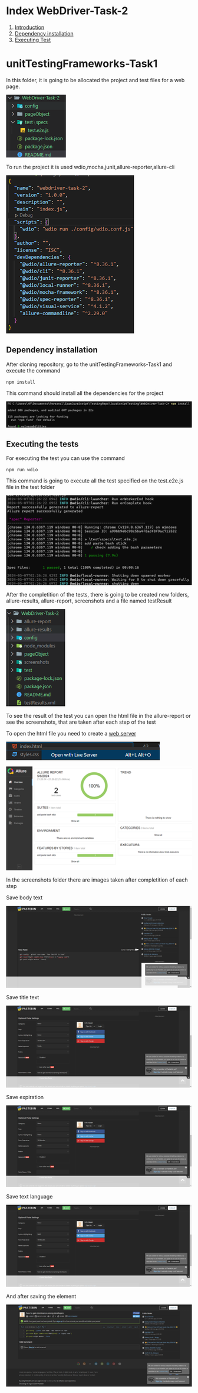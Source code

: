 # Index WebDriver-Task-2

1. [Introduction](#unittestingframeworks-task1)
2. [Dependency installation](#dependency-installation)
3. [Executing Test](#executing-the-tests)

# unitTestingFrameworks-Task1

In this folder, it is going to be allocated the project and test files for a web page.

![folderStructure][folderStructure]

To run the project it is used wdio,mocha,junit,allure-reporter,allure-cli

![packageList][packageList]

## Dependency installation
After cloning repository, go to the unitTestingFrameworks-Task1 and execute the command

```
npm install
```

This command should install all the dependencies for the project

![installingDependencies][installingDependencies]

## Executing the tests
For executing the test you can use the command

```
npm run wdio
```

This command is going to execute all the test specified on the test.e2e.js file in the test folder

![runningTest][runningTest]

After the completition of the tests, there is going to be created new folders, allure-results, allure-report, screenshots and a file named testResult

![completeTest][completeTest]

To see the result of the test you can open the html file in the allure-report or see the screenshots, that are taken after each step of the test

To open the html file you need to create a [web server][liveserver]

![webserver][webserver]

![reportTest][reportTest]

In the screenshots folder there are images taken after completition of each step

Save body text

![savetext][savetext]

Save title text

![savetitle][savetitle]

Save expiration

![expiration][expiration]

Save text language

![saveLanguage][saveLanguage]

And after saving the element

![newpage][newpage]

[liveserver]: https://marketplace.visualstudio.com/items?itemName=ritwickdey.LiveServer


[folderStructure]: ../images/WebDriver-Task-2/FolderStructure.png
[packageList]: ../images/WebDriver-Task-2/PackageList.png
[installingDependencies]: ../images/WebDriver-Task-2/InstallDependencies.png
[runningTest]: ../images/WebDriver-Task-2/RunningTest.png
[completeTest]: ../images/WebDriver-Task-2/CompleteTest.png
[webserver]: ../images/WebDriver-Task-2/ReportFile.png
[reportTest]: ../images/WebDriver-Task-2/ReportResult.png
[savetext]: ../images/WebDriver-Task-2/saveText.png
[savetitle]: ../images/WebDriver-Task-2/savetitle.png
[saveLanguage]: ../images/WebDriver-Task-2/saveLanguage.png
[expiration]: ../images/WebDriver-Task-2/saveExpiration.png
[newpage]: ../images/WebDriver-Task-2/newPage.png